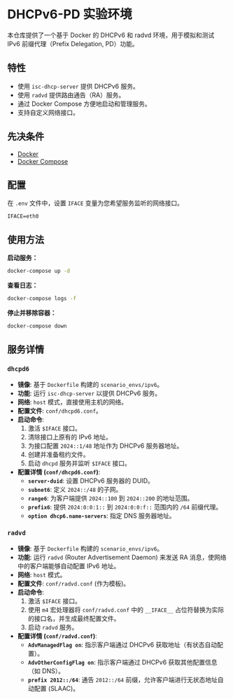 # DHCPv6-PD 实验环境

本仓库提供了一个基于 Docker 的 DHCPv6 和 radvd 环境，用于模拟和测试 IPv6 前缀代理（Prefix Delegation, PD）功能。

## 特性

- 使用 `isc-dhcp-server` 提供 DHCPv6 服务。
- 使用 `radvd` 提供路由通告（RA）服务。
- 通过 Docker Compose 方便地启动和管理服务。
- 支持自定义网络接口。

## 先决条件

- [Docker](https://www.docker.com/)
- [Docker Compose](https://docs.docker.com/compose/)

## 配置

在 `.env` 文件中，设置 `IFACE` 变量为您希望服务监听的网络接口。

```env
IFACE=eth0
```

## 使用方法

**启动服务：**

```bash
docker-compose up -d
```

**查看日志：**

```bash
docker-compose logs -f
```

**停止并移除容器：**

```bash
docker-compose down
```

## 服务详情

### `dhcpd6`

- **镜像**: 基于 `Dockerfile` 构建的 `scenario_envs/ipv6`。
- **功能**: 运行 `isc-dhcp-server` 以提供 DHCPv6 服务。
- **网络**: `host` 模式，直接使用主机的网络。
- **配置文件**: `conf/dhcpd6.conf`。
- **启动命令**:
  1. 激活 `$IFACE` 接口。
  2. 清除接口上原有的 IPv6 地址。
  3. 为接口配置 `2024::1/48` 地址作为 DHCPv6 服务器地址。
  4. 创建并准备租约文件。
  5. 启动 `dhcpd` 服务并监听 `$IFACE` 接口。
- **配置详情 (`conf/dhcpd6.conf`)**:
  - **`server-duid`**: 设置 DHCPv6 服务器的 DUID。
  - **`subnet6`**: 定义 `2024::/48` 的子网。
  - **`range6`**: 为客户端提供 `2024::100` 到 `2024::200` 的地址范围。
  - **`prefix6`**: 提供 `2024:0:0:1::` 到 `2024:0:0:f::` 范围内的 `/64` 前缀代理。
  - **`option dhcp6.name-servers`**: 指定 DNS 服务器地址。

### `radvd`

- **镜像**: 基于 `Dockerfile` 构建的 `scenario_envs/ipv6`。
- **功能**: 运行 `radvd` (Router Advertisement Daemon) 来发送 RA 消息，使网络中的客户端能够自动配置 IPv6 地址。
- **网络**: `host` 模式。
- **配置文件**: `conf/radvd.conf` (作为模板)。
- **启动命令**:
  1. 激活 `$IFACE` 接口。
  2. 使用 `m4` 宏处理器将 `conf/radvd.conf` 中的 `__IFACE__` 占位符替换为实际的接口名，并生成最终配置文件。
  3. 启动 `radvd` 服务。
- **配置详情 (`conf/radvd.conf`)**:
  - **`AdvManagedFlag on`**: 指示客户端通过 DHCPv6 获取地址（有状态自动配置）。
  - **`AdvOtherConfigFlag on`**: 指示客户端通过 DHCPv6 获取其他配置信息（如 DNS）。
  - **`prefix 2012::/64`**: 通告 `2012::/64` 前缀，允许客户端进行无状态地址自动配置 (SLAAC)。
